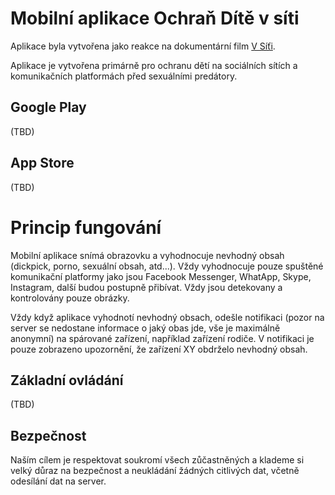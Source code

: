 # Mobilní aplikace Ochraň Dítě v síti

Aplikace byla vytvořena jako reakce na dokumentární film [V Síťi](https://www.csfd.cz/film/720753-v-siti).

Aplikace je vytvořena primárně pro ochranu dětí na sociálních sítích a komunikačních platformách před sexuálními predátory.

## Google Play
(TBD)

## App Store
(TBD)


# Princip fungování
Mobilní aplikace snímá obrazovku a vyhodnocuje nevhodný obsah (dickpick, porno, sexuální obsah, atd...). Vždy vyhodnocuje pouze spuštěné komunikační platformy jako jsou Facebook Messenger, WhatApp, Skype, Instagram, další budou postupně přibívat. Vždy jsou detekovany a kontrolovány pouze obrázky.


Vždy když aplikace vyhodnotí nevhodný obsach, odešle notifikaci (pozor na server se nedostane informace o jaký obas jde, vše je maximálně anonymní) na spárované zařízení, například zařízení rodiče. V notifikaci je pouze zobrazeno upozornění, že zařízení XY obdrželo nevhodný obsah.

## Základní ovládání
(TBD)

## Bezpečnost
Naším cílem je respektovat soukromí všech zůčastněných a klademe si velký důraz na bezpečnost a neukládání žádných citlivých dat, včetně odesílání dat na server.
